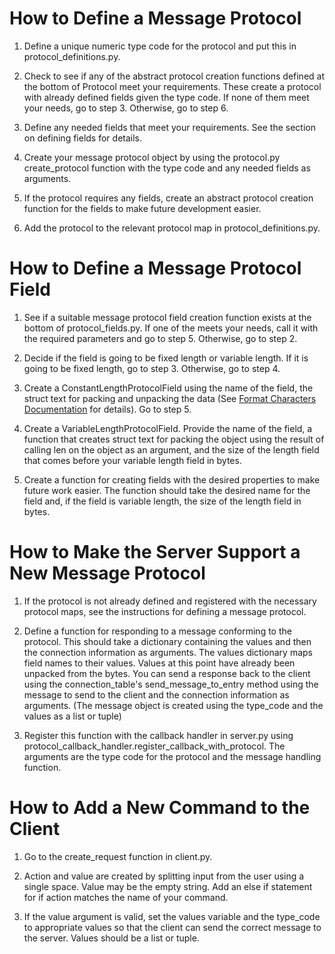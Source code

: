 # How to Define a Message Protocol
1. Define a unique numeric type code for the protocol and put this in protocol_definitions.py.

2. Check to see if any of the abstract protocol creation functions defined at the bottom of Protocol meet your requirements. These create a protocol with already defined fields given the type code. If none of them meet your needs, go to step 3. Otherwise, go to step 6.

3. Define any needed fields that meet your requirements. See the section on defining fields for details.

4. Create your message protocol object by using the protocol.py create_protocol function with the type code and any needed fields as arguments. 

5. If the protocol requires any fields, create an abstract protocol creation function for the fields to make future development easier.

6. Add the protocol to the relevant protocol map in protocol_definitions.py. 


# How to Define a Message Protocol Field
1. See if a suitable message protocol field creation function exists at the bottom of protocol_fields.py. If one of the meets your needs, call it with the required parameters and go to step 5. Otherwise, go to step 2.

2. Decide if the field is going to be fixed length or variable length. If it is going to be fixed length, go to step 3. Otherwise, go to step 4.

3. Create a ConstantLengthProtocolField using the name of the field, the struct text for packing and unpacking the data (See [Format Characters Documentation](https://docs.python.org/3/library/struct.html#format-characters) for details). Go to step 5.

4. Create a VariableLengthProtocolField. Provide the name of the field, a function that creates struct text for packing the object using the result of calling len on the object as an argument, and the size of the length field that comes before your variable length field in bytes. 

5. Create a function for creating fields with the desired properties to make future work easier. The function should take the desired name for the field and, if the field is variable length, the size of the length field in bytes.


# How to Make the Server Support a New Message Protocol
1. If the protocol is not already defined and registered with the necessary protocol maps, see the instructions for defining a message protocol.

2. Define a function for responding to a message conforming to the protocol. This should take a dictionary containing the values and then the connection information as arguments. The values dictionary maps field names to their values. Values at this point have already been unpacked from the bytes. You can send a response back to the client using the connection_table's send_message_to_entry method using the message to send to the client and the connection information as arguments. (The message object is created using the type_code and the values as a list or tuple)

3. Register this function with the callback handler in server.py using protocol_callback_handler.register_callback_with_protocol. The arguments are the type code for the protocol and the message handling function.

# How to Add a New Command to the Client
1. Go to the create_request function in client.py.

2. Action and value are created by splitting input from the user using a single space. Value may be the empty string. Add an else if statement for if action matches the name of your command. 

3. If the value argument is valid, set the values variable and the type_code to appropriate values so that the client can send the correct message to the server. Values should be a list or tuple.